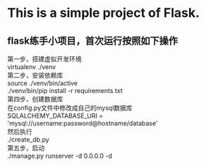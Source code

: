 This is a simple project of Flask.
======
flask练手小项目，首次运行按照如下操作
-----
第一步，搭建虚拟开发环境<br>
virtualenv ./venv<br>
第二步，安装依赖库<br>
source ./venv/bin/active<br>
./venv/bin/pip install -r requirements.txt<br>
第四步，创建数据库<br>
在config.py文件中修改成自己的mysql数据库<br>
SQLALCHEMY_DATABASE_URI = 'mysql://username:password@hostname/database'<br>
然后执行<br>
./create_db.py<br>
第五步，启动<br>
./manage.py runserver -d 0.0.0.0 -d<br>
